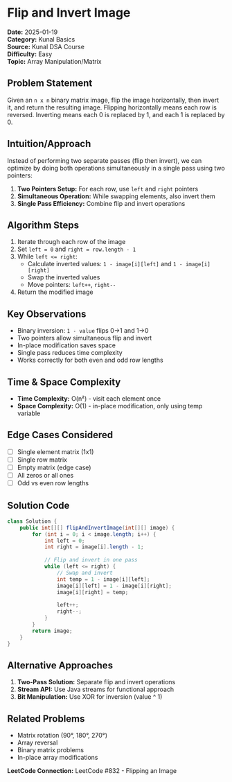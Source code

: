 # Flip and Invert Image

**Date:** 2025-01-19  
**Category:** Kunal Basics  
**Source:** Kunal DSA Course  
**Difficulty:** Easy  
**Topic:** Array Manipulation/Matrix

## Problem Statement

Given an `n x n` binary matrix image, flip the image horizontally, then invert it, and return the resulting image. Flipping horizontally means each row is reversed. Inverting means each 0 is replaced by 1, and each 1 is replaced by 0.

## Intuition/Approach

Instead of performing two separate passes (flip then invert), we can optimize by doing both operations simultaneously in a single pass using two pointers:

1. **Two Pointers Setup:** For each row, use `left` and `right` pointers
2. **Simultaneous Operation:** While swapping elements, also invert them
3. **Single Pass Efficiency:** Combine flip and invert operations

## Algorithm Steps

1. Iterate through each row of the image
2. Set `left = 0` and `right = row.length - 1`
3. While `left <= right`:
   - Calculate inverted values: `1 - image[i][left]` and `1 - image[i][right]`
   - Swap the inverted values
   - Move pointers: `left++`, `right--`
4. Return the modified image

## Key Observations

- Binary inversion: `1 - value` flips 0→1 and 1→0
- Two pointers allow simultaneous flip and invert
- In-place modification saves space
- Single pass reduces time complexity
- Works correctly for both even and odd row lengths

## Time & Space Complexity

- **Time Complexity:** O(n²) - visit each element once
- **Space Complexity:** O(1) - in-place modification, only using temp variable

## Edge Cases Considered

- [ ] Single element matrix (1x1)
- [ ] Single row matrix
- [ ] Empty matrix (edge case)
- [ ] All zeros or all ones
- [ ] Odd vs even row lengths

## Solution Code

```java
class Solution {
    public int[][] flipAndInvertImage(int[][] image) {
        for (int i = 0; i < image.length; i++) {
            int left = 0;
            int right = image[i].length - 1;
            
            // Flip and invert in one pass
            while (left <= right) {
                // Swap and invert
                int temp = 1 - image[i][left];
                image[i][left] = 1 - image[i][right];
                image[i][right] = temp;
                
                left++;
                right--;
            }
        }
        return image;
    }
}
```

## Alternative Approaches

1. **Two-Pass Solution:** Separate flip and invert operations
2. **Stream API:** Use Java streams for functional approach
3. **Bit Manipulation:** Use XOR for inversion (value ^ 1)

## Related Problems

- Matrix rotation (90°, 180°, 270°)
- Array reversal
- Binary matrix problems
- In-place array modifications

**LeetCode Connection:** LeetCode #832 - Flipping an Image 